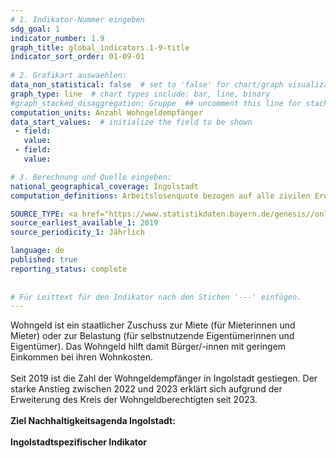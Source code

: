 ```yaml
---
# 1. Indikator-Nummer eingeben 
sdg_goal: 1 
indicator_number: 1.9
graph_title: global_indicators.1-9-title
indicator_sort_order: 01-09-01
 
# 2. Grafikart auswaehlen: 
data_non_statistical: false  # set to 'false' for chart/graph visualization 
graph_type: line  # chart types include: bar, line, binary 
#graph_stacked_disaggregation: Gruppe  ## uncomment this line for stacked bars. eplace 'Geschlecht' with the field of aggregation. 
computation_units: Anzahl Wohngeldempfänger
data_start_values:  # initialize the field to be shown  
 - field:  
   value: 
 - field: 
   value: 

# 3. Berechnung und Quelle eingeben: 
national_geographical_coverage: Ingolstadt 
computation_definitions: Arbeitslosenquote bezogen auf alle zivilen Erwerbspersonen

SOURCE_TYPE: <a href="https://www.statistikdaten.bayern.de/genesis//online?operation=table&code=22311-102z&bypass=true&levelindex=1&levelid=1725452932662#abreadcrumb">Bayerisches Landesamt für Statistik</a>  # data source  
source_earliest_available_1: 2019
source_periodicity_1: Jährlich

language: de   
published: true 
reporting_status: complete
 
 
# Für Leittext für den Indikator nach den Stichen '---' einfügen. 
---
```

Wohngeld ist ein staatlicher Zuschuss zur Miete (für Mieterinnen und Mieter) oder zur Belastung (für selbstnutzende Eigentümerinnen und Eigentümer). 
Das Wohngeld hilft damit Bürger/-innen mit geringem Einkommen bei ihren Wohnkosten.<br>
<br>
Seit 2019 ist die Zahl der Wohngeldempfänger in Ingolstadt gestiegen. Der starke Anstieg zwischen 2022 und 2023 erklärt sich aufgrund der Erweiterung des Kreis der Wohngeldberechtigten seit 2023.<br>
<br>
<b>Ziel Nachhaltigkeitsagenda Ingolstadt:</b><br> 
<br>
<b>Ingolstadtspezifischer Indikator</b>

